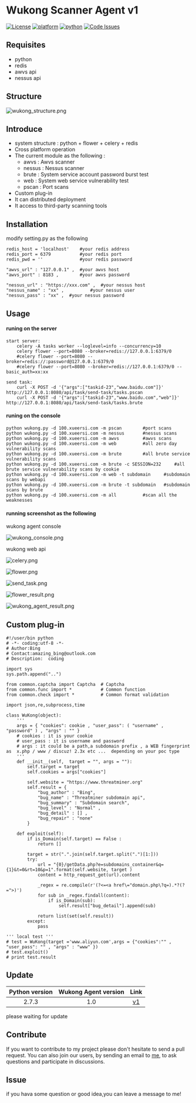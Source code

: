 # Wukong Scanner Agent v1

[![License](https://img.shields.io/:license-gpl3-blue.svg)](https://www.gnu.org/licenses/gpl-3.0.html)
[![platform](https://img.shields.io/badge/platform-osx%2Flinux%2Fwindows-green.svg)](https://github.com/Canbing007/wukong-agent)
[![python](https://img.shields.io/badge/python-2.7-blue.svg)](https://www.python.org/downloads/)
[![Code Issues](https://www.quantifiedcode.com/api/v1/project/e4b6f19e8a3f410f9bc70c42350ea20d/badge.svg)](https://www.quantifiedcode.com/app/project/e4b6f19e8a3f410f9bc70c42350ea20d)

## Requisites

- python
- redis
- awvs api
- nessus api

## Structure

![wukong_structure.png](http://upload-images.jianshu.io/upload_images/2693750-90800cae74c39f4a.png?imageMogr2/auto-orient/strip%7CimageView2/2/w/1240)


## Introduce

- system structure : python + flower + celery + redis   
- Cross platform operation
- The current module as the following :   
	- awvs : Awvs scanner
	- nessus :  Nessus scanner  
	- brute :  System service account password burst test    
	- web : System web service vulnerability test   
	- pscan : Port scans
- Custom plug-in  
- It can distributed deployment  
- It access to third-party scanning tools


## Installation

modify setting.py as the following
```
redis_host = 'localhost'	#your redis address
redis_port = 6379			#your redis port
redis_pwd = ''				#your redis password

"awvs_url" : "127.0.0.1" ,  #your awvs host
"awvs_port" : 8183 ,		#your awvs password

"nessus_url" : "https://xxx.com" ,	#your nessus host
"nessus_name" : "xx" ,			#your nessus user
"nessus_pass" : "xx" ,	#your nessus password
```


## Usage

#### runing on the server

```
start server:
    celery -A tasks worker --loglevel=info --concurrency=10
    celery flower --port=8080 --broker=redis://127.0.0.1:6379/0
    #celery flower --port=8080 --broker=redis://:password@127.0.0.1:6379/0
    #celery flower --port=8080 --broker=redis://127.0.0.1:6379/0 --basic_auth=xx:xx

send task:
    curl -X POST -d '{"args":["taskid-23","www.baidu.com"]}' http://127.0.0.1:8080/api/task/send-task/tasks.pscan
    curl -X POST -d '{"args":["taskid-23","www.baidu.com","web"]}' http://127.0.0.1:8080/api/task/send-task/tasks.brute
```

#### runing on the console

```
python wukong.py -d 100.xueersi.com -m pscan    	#port scans
python wukong.py -d 100.xueersi.com -m nessus       #nessus scans
python wukong.py -d 100.xueersi.com -m awvs 		#awvs scans
python wukong.py -d 100.xueersi.com -m web 			#all zero day vulnerability scans 
python wukong.py -d 100.xueersi.com -m brute 		#all brute service vulnerability scans 
python wukong.py -d 100.xueersi.com -m brute -c SESSION=232		#all brute service vulnerability scans by cookie
python wukong.py -d 100.xueersi.com -m web -t subdomain 	#subdomain scans by webapi
python wukong.py -d 100.xueersi.com -m brute -t subdomain 	#subdomain scans by brute
python wukong.py -d 100.xueersi.com -m all 		    #scan all the weaknesses
```

#### running screenshot as the following

wukong agent console

![wukong_console.png](http://upload-images.jianshu.io/upload_images/2693750-2b7f18db8fc5c39c.png?imageMogr2/auto-orient/strip%7CimageView2/2/w/1240)

wukong web api

![celery.png](http://upload-images.jianshu.io/upload_images/2693750-5f4f3310ff3426b5.png?imageMogr2/auto-orient/strip%7CimageView2/2/w/1240)

![flower.png](http://upload-images.jianshu.io/upload_images/2693750-a43c2c1b397703ea.png?imageMogr2/auto-orient/strip%7CimageView2/2/w/1240)

![send_task.png](http://upload-images.jianshu.io/upload_images/2693750-4af9c91031a1e071.png?imageMogr2/auto-orient/strip%7CimageView2/2/w/1240)

![flower_result.png](http://upload-images.jianshu.io/upload_images/2693750-898fd9930788bb3b.png?imageMogr2/auto-orient/strip%7CimageView2/2/w/1240)

![wukong_agent_result.png](http://upload-images.jianshu.io/upload_images/2693750-c5f30bbfe23dc2d4.png?imageMogr2/auto-orient/strip%7CimageView2/2/w/1240)


## Custom plug-in

```
#!/user/bin python
# -*- coding:utf-8 -*- 
# Author:Bing
# Contact:amazing_bing@outlook.com
# Description:  coding 

import sys
sys.path.append("..")

from common.captcha import Captcha 	# Captcha 
from common.func import * 			# Common function
from common.check import * 			# Common format validation 

import json,re,subprocess,time

class WuKong(object):
	'''
	args = { "cookies": cookie , "user_pass": ( "username" , "password" ) , "args" : "" }
	# cookies : it is your cookie
	# user_pass : it is username and password 
	# args : it could be a path,a subdomain prefix , a WEB fingerprint as  x.php / www / discuz! 2.3x etc ...  depending on your poc type
	'''
    def __init__(self,  target = "", args = ""):  	
        self.target = target
        self.cookies = args["cookies"]
        
        self.website = "https://www.threatminer.org"
        self.result = {
            "bug_author" : "Bing",
            "bug_name" : "Threatminer subdomain api",
            "bug_summary" : "Subdomain search", 
            "bug_level" : "Normal" , 
            "bug_detail" : [] ,
            "bug_repair" : "none"
        }
    
    def exploit(self):
        if is_Domain(self.target) == False :
            return []

        target = str(".".join(self.target.split(".")[1:]))
        try:
            url = "{0}/getData.php?e=subdomains_container&q={1}&t=0&rt=10&p=1".format(self.website, target )
            content = http_request_get(url).content

            _regex = re.compile(r'(?<=<a href\="domain.php\?q=).*?(?=">)')
            for sub in _regex.findall(content):
                if is_Domain(sub):
                    self.result["bug_detail"].append(sub)

            return list(set(self.result))
        except:
            pass

''' local test '''            
# test = WuKong(target ='www.aliyun.com',args = {"cookies":"" , "user_pass": "" , "args" : "www" })
# test.exploit()
# print test.result 

```


## Update

| Python version| Wukong Agent version | Link |
| :---:         | :---:          | :--: |
| 2.7.3  		| 1.0  			 | [v1](https://github.com/Canbing007/wukong-agent) |

please waiting for update

## Contribute

If you want to contribute to my project please don't hesitate to send a pull request. You can also join our users, by sending an email to [me](mailto:wulitouhaha@vip.qq.com), to ask questions and participate in discussions.


## Issue

if you hava some question or good idea,you can leave a message to me!


